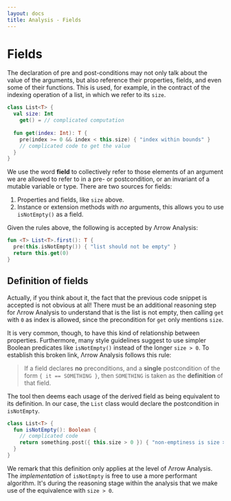 ```yaml
---
layout: docs
title: Analysis - Fields
---
```


# Fields

The declaration of pre and post-conditions may not only talk about the value of the arguments, but also reference their properties, fields, and even some of their functions. This is used, for example, in the contract of the indexing operation of a list, in which we refer to its `size`.

```kotlin
class List<T> {
  val size: Int
    get() = // complicated computation
  
  fun get(index: Int): T {
    pre(index >= 0 && index < this.size) { "index within bounds" }
    // complicated code to get the value
  }
}
```

We use the word **field** to collectively refer to those elements of an argument we are allowed to refer to in a pre- or postcondition, or an invariant of a mutable variable or type. There are two sources for fields:

1. Properties and fields, like `size` above.
2. Instance or extension methods with _no_ arguments, this allows you to use `isNotEmpty()` as a field.

Given the rules above, the following is accepted by Λrrow Analysis:

```kotlin
fun <T> List<T>.first(): T {
  pre(this.isNotEmpty()) { "list should not be empty" }
  return this.get(0)
}
```

## Definition of fields

Actually, if you think about it, the fact that the previous code snippet is accepted is not obvious at all! There must be an additional reasoning step for Λrrow Analysis to understand that is the list is not empty, then calling `get` with `0` as index is allowed, since the precondition for `get` only mentions `size`.

It is very common, though, to have this kind of relationship between properties. Furthermore, many style guidelines suggest to use simpler Boolean predicates like `isNotEmpty()` instead of the longer `size > 0`. To establish this broken link, Λrrow Analysis follows this rule:

> If a field declares **no** preconditions, and a **single** postcondition of the form `{ it == SOMETHING }`, then `SOMETHING` is taken as the **definition** of that field.

The tool then deems each usage of the derived field as being equivalent to its definition. In our case, the `List` class would declare the postcondition in `isNotEmpty`.

```kotlin
class List<T> {
  fun isNotEmpty(): Boolean {
    // complicated code
    return something.post({ this.size > 0 }) { "non-emptiness is size > 0" }
  }
}
```

We remark that this definition only applies at the level of Λrrow Analysis. The _implementation_ of `isNotEmpty` is free to use a more performant algorithm. It's during the reasoning stage within the analysis that we make use of the equivalence with `size > 0`.
